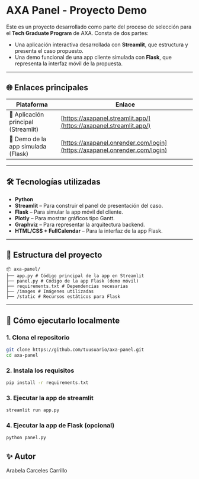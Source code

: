 # AXA Panel - Proyecto Demo

Este es un proyecto desarrollado como parte del proceso de selección para el **Tech Graduate Program** de AXA. Consta de dos partes:

- Una aplicación interactiva desarrollada con **Streamlit**, que estructura y presenta el caso propuesto.
- Una demo funcional de una app cliente simulada con **Flask**, que representa la interfaz móvil de la propuesta.

---

## 🌐 Enlaces principales

| Plataforma | Enlace |
|------------|--------|
| 🎯 Aplicación principal (Streamlit) | [https://axapanel.streamlit.app/](https://axapanel.streamlit.app/) |
| 📱 Demo de la app simulada (Flask) | [https://axapanel.onrender.com/login](https://axapanel.onrender.com/login) |

---

## 🛠️ Tecnologías utilizadas

- **Python**
- **Streamlit** – Para construir el panel de presentación del caso.
- **Flask** – Para simular la app móvil del cliente.
- **Plotly** – Para mostrar gráficos tipo Gantt.
- **Graphviz** – Para representar la arquitectura backend.
- **HTML/CSS + FullCalendar** – Para la interfaz de la app Flask.

---

## 📁 Estructura del proyecto

```
📦 axa-panel/
├── app.py # Código principal de la app en Streamlit
├── panel.py # Código de la app Flask (demo móvil)
├── requirements.txt # Dependencias necesarias
├── /images # Imágenes utilizadas
├── /static # Recursos estáticos para Flask

```


---

## 🚀 Cómo ejecutarlo localmente

### 1. Clona el repositorio

```bash
git clone https://github.com/tuusuario/axa-panel.git
cd axa-panel

```

### 2. Instala los requisitos

```bash
pip install -r requirements.txt

```

### 3. Ejecutar la app de streamlit
```bash
streamlit run app.py

```

### 4. Ejecutar la app de Flask (opcional)
```bash
python panel.py

```

## ✨ Autor

Arabela Carceles Carrillo

